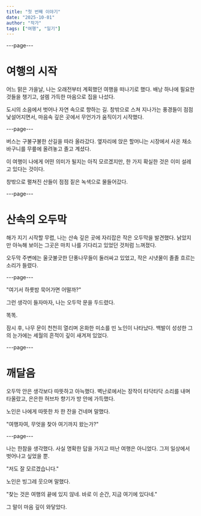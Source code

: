 ```yaml
---
title: "첫 번째 이야기"
date: "2025-10-01"
author: "작가"
tags: ["여행", "일기"]
---
```


---page---

# 여행의 시작

어느 맑은 가을날, 나는 오래전부터 계획했던 여행을 떠나기로 했다. 배낭 하나에 필요한 것들을 챙기고, 설렘 가득한 마음으로 집을 나섰다.

도시의 소음에서 벗어나 자연 속으로 향하는 길. 창밖으로 스쳐 지나가는 풍경들이 점점 낯설어지면서, 마음속 깊은 곳에서 무언가가 움직이기 시작했다.

---page---

버스는 구불구불한 산길을 따라 올라갔다. 옆자리에 앉은 할머니는 시장에서 사온 채소 바구니를 무릎에 올려놓고 졸고 계셨다.

이 여행이 나에게 어떤 의미가 될지는 아직 모르겠지만, 한 가지 확실한 것은 이미 설레고 있다는 것이다.

창밖으로 펼쳐진 산들이 점점 짙은 녹색으로 물들어갔다.

---page---

# 산속의 오두막

해가 지기 시작할 무렵, 나는 산속 깊은 곳에 자리잡은 작은 오두막을 발견했다. 낡았지만 아늑해 보이는 그곳은 마치 나를 기다리고 있었던 것처럼 느껴졌다.

오두막 주변에는 울긋불긋한 단풍나무들이 둘러싸고 있었고, 작은 시냇물이 졸졸 흐르는 소리가 들렸다.

---page---

"여기서 하룻밤 묵어가면 어떨까?"

그런 생각이 들자마자, 나는 오두막 문을 두드렸다.

똑똑.

잠시 후, 나무 문이 천천히 열리며 온화한 미소를 띤 노인이 나타났다. 백발이 성성한 그의 눈가에는 세월의 흔적이 깊이 새겨져 있었다.

---page---

# 깨달음

오두막 안은 생각보다 따뜻하고 아늑했다. 벽난로에서는 장작이 타닥타닥 소리를 내며 타올랐고, 은은한 허브차 향기가 방 안에 가득했다.

노인은 나에게 따뜻한 차 한 잔을 건네며 말했다.

"여행자여, 무엇을 찾아 여기까지 왔는가?"

---page---

나는 한참을 생각했다. 사실 명확한 답을 가지고 떠난 여행은 아니었다. 그저 일상에서 벗어나고 싶었을 뿐.

"저도 잘 모르겠습니다."

노인은 빙그레 웃으며 말했다.

"찾는 것은 여행의 끝에 있지 않네. 바로 이 순간, 지금 여기에 있다네."

그 말이 마음 깊이 와닿았다.
